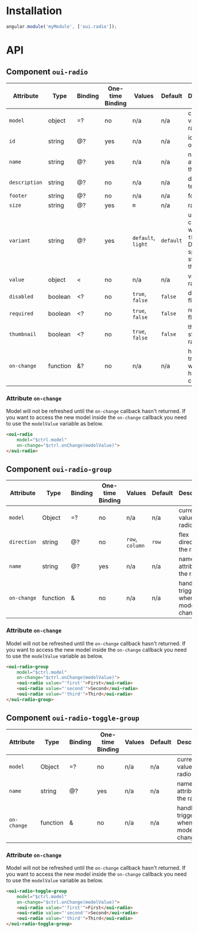 # Installation

```js
angular.module('myModule', ['oui.radio']);
```

# API

## Component `oui-radio`

| Attribute     | Type      | Binding   | One-time Binding  | Values              | Default   | Description
| ----          | ----      | ----      | ----              | ----                | ----      | ----
| `model`       | object    | =?        | no                | n/a                 | n/a       | current value of the radio
| `id`          | string    | @?        | yes               | n/a                 | n/a       | id attribute of the radio
| `name`        | string    | @?        | yes               | n/a                 | n/a       | name attribute of the radio
| `description` | string    | @?        | no                | n/a                 | n/a       | description text
| `footer`      | string    | @?        | no                | n/a                 | n/a       | footer text
| `size`        | string    | @?        | yes               | `m`                 | n/a       | radio size
| `variant`     | string    | @?        | yes               | `default`, `light`  | `default` | used in conjunction with `thumbnail`. Defines specific style for the thumbnail  
| `value`       | object    | <         | no                | n/a                 | n/a       | value of the radio
| `disabled`    | boolean   | <?        | no                | `true`, `false`     | `false`   | disabled flag
| `required`    | boolean   | <?        | no                | `true`, `false`     | `false`   | required flag
| `thumbnail`   | boolean   | <?        | no                | `true`, `false`     | `false`   | thumbnail style of the radio
| `on-change`   | function  | &?        | no                | n/a                 | n/a       | handler triggered when value has changed

### Attribute `on-change`

Model will not be refreshed until the `on-change` callback hasn't returned. If you want to access the new model inside the `on-change` callback you need to use the `modelValue` variable as below.

```html
<oui-radio
    model="$ctrl.model"
    on-change="$ctrl.onChange(modelValue)">
</oui-radio>
```

## Component `oui-radio-group`

| Attribute     | Type      | Binding   | One-time Binding  | Values            | Default   | Description
| ----          | ----      | ----      | ----              | ----              | ----      | ----
| `model`       | Object    | =?        | no                | n/a               | n/a       | current value of the radio
| `direction`   | string    | @?        | no                | `row`, `column`   | `row`     | flex direction of the radio
| `name`        | string    | @?        | yes               | n/a               | n/a       | name attribute of the radio
| `on-change`   | function  | &         | no                | n/a               | n/a       | handler triggered when model has changed

### Attribute `on-change`

Model will not be refreshed until the `on-change` callback hasn't returned. If you want to access the new model inside the `on-change` callback you need to use the `modelValue` variable as below.

```html
<oui-radio-group
    model="$ctrl.model"
    on-change="$ctrl.onChange(modelValue)">
    <oui-radio value="'first'">First</oui-radio>
    <oui-radio value="'second'">Second</oui-radio>
    <oui-radio value="'third'">Third</oui-radio>
</oui-radio-group>
```

## Component `oui-radio-toggle-group`

| Attribute     | Type      | Binding   | One-time Binding  | Values    | Default   | Description
| ----          | ----      | ----      | ----              | ----      | ----      | ----
| `model`       | Object    | =?        | no                | n/a       | n/a       | current value of the radio
| `name`        | string    | @?        | yes               | n/a       | n/a       | name attribute of the radio
| `on-change`   | function  | &         | no                | n/a       | n/a       | handler triggered when model has changed

### Attribute `on-change`

Model will not be refreshed until the `on-change` callback hasn't returned. If you want to access the new model inside the `on-change` callback you need to use the `modelValue` variable as below.

```html
<oui-radio-toggle-group
    model="$ctrl.model"
    on-change="$ctrl.onChange(modelValue)">
    <oui-radio value="'first'">First</oui-radio>
    <oui-radio value="'second'">Second</oui-radio>
    <oui-radio value="'third'">Third</oui-radio>
</oui-radio-toggle-group>
```
